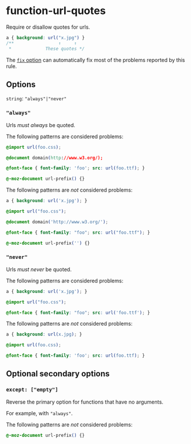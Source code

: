 # function-url-quotes

Require or disallow quotes for urls.

<!-- prettier-ignore -->
```css
a { background: url("x.jpg") }
/**                 ↑     ↑
 *             These quotes */
```

The [`fix` option](https://github.com/stylelint/stylelint/tree/15.2.0/docs/user-guide/options.md#fix) can automatically fix most of the problems reported by this rule.

## Options

`string`: `"always"|"never"`

### `"always"`

Urls _must always_ be quoted.

The following patterns are considered problems:

<!-- prettier-ignore -->
```css
@import url(foo.css);
```

<!-- prettier-ignore -->
```css
@document domain(http://www.w3.org/);
```

<!-- prettier-ignore -->
```css
@font-face { font-family: 'foo'; src: url(foo.ttf); }
```

<!-- prettier-ignore -->
```css
@-moz-document url-prefix() {}
```

The following patterns are _not_ considered problems:

<!-- prettier-ignore -->
```css
a { background: url('x.jpg'); }
```

<!-- prettier-ignore -->
```css
@import url("foo.css");
```

<!-- prettier-ignore -->
```css
@document domain('http://www.w3.org/');
```

<!-- prettier-ignore -->
```css
@font-face { font-family: "foo"; src: url("foo.ttf"); }
```

<!-- prettier-ignore -->
```css
@-moz-document url-prefix('') {}
```

### `"never"`

Urls _must never_ be quoted.

The following patterns are considered problems:

<!-- prettier-ignore -->
```css
a { background: url('x.jpg'); }
```

<!-- prettier-ignore -->
```css
@import url("foo.css");
```

<!-- prettier-ignore -->
```css
@font-face { font-family: "foo"; src: url('foo.ttf'); }
```

The following patterns are _not_ considered problems:

<!-- prettier-ignore -->
```css
a { background: url(x.jpg); }
```

<!-- prettier-ignore -->
```css
@import url(foo.css);
```

<!-- prettier-ignore -->
```css
@font-face { font-family: 'foo'; src: url(foo.ttf); }
```

## Optional secondary options

### `except: ["empty"]`

Reverse the primary option for functions that have no arguments.

For example, with `"always"`.

The following patterns are _not_ considered problems:

<!-- prettier-ignore -->
```css
@-moz-document url-prefix() {}
```
